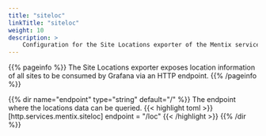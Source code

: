 ```yaml
---
title: "siteloc"
linkTitle: "siteloc"
weight: 10
description: >
    Configuration for the Site Locations exporter of the Mentix service
---
```


{{% pageinfo %}}
The Site Locations exporter exposes location information of all sites to be consumed by Grafana via an HTTP endpoint.
{{% /pageinfo %}}

{{% dir name="endpoint" type="string" default="/" %}}
The endpoint where the locations data can be queried.
{{< highlight toml >}}
[http.services.mentix.siteloc]
endpoint = "/loc"
{{< /highlight >}}
{{% /dir %}}
